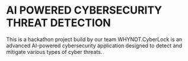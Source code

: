 # AI POWERED CYBERSECURITY THREAT DETECTION
 This is a hackathon project build by our team WHYNOT.CyberLock is an advanced AI-powered cybersecurity application designed to detect and mitigate various types of cyber threats. 
